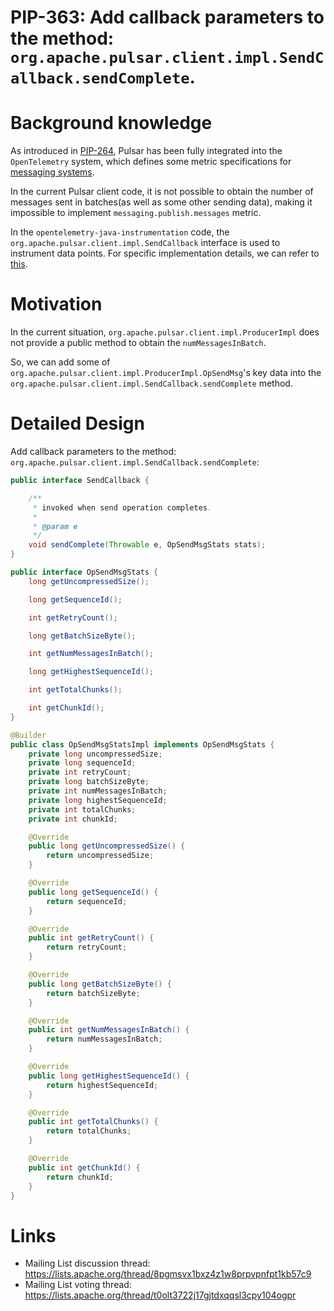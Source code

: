 # PIP-363: Add callback parameters to the method: `org.apache.pulsar.client.impl.SendCallback.sendComplete`.

# Background knowledge


As introduced in [PIP-264](https://github.com/apache/pulsar/blob/master/pip/pip-264.md), Pulsar has been fully integrated into the `OpenTelemetry` system, which defines some metric specifications for [messaging systems](https://opentelemetry.io/docs/specs/semconv/messaging/messaging-metrics/#metric-messagingpublishduration).

In the current Pulsar client code, it is not possible to obtain the number of messages sent in batches(as well as some other sending data), making it impossible to implement `messaging.publish.messages` metric.

In the `opentelemetry-java-instrumentation` code, the `org.apache.pulsar.client.impl.SendCallback` interface is used to instrument data points. For specific implementation details, we can refer to [this](https://github.com/open-telemetry/opentelemetry-java-instrumentation/blob/main/instrumentation/pulsar/pulsar-2.8/javaagent/src/main/java/io/opentelemetry/javaagent/instrumentation/pulsar/v2_8/ProducerImplInstrumentation.java#L89-L135).

# Motivation


In the current situation, `org.apache.pulsar.client.impl.ProducerImpl` does not provide a public method to obtain the `numMessagesInBatch`.

So, we can add some of `org.apache.pulsar.client.impl.ProducerImpl.OpSendMsg`'s key data into the `org.apache.pulsar.client.impl.SendCallback.sendComplete` method.

# Detailed Design

Add callback parameters to the method: `org.apache.pulsar.client.impl.SendCallback.sendComplete`:

```java
public interface SendCallback {

    /**
     * invoked when send operation completes.
     *
     * @param e
     */
    void sendComplete(Throwable e, OpSendMsgStats stats);
}

public interface OpSendMsgStats {
    long getUncompressedSize();

    long getSequenceId();

    int getRetryCount();

    long getBatchSizeByte();

    int getNumMessagesInBatch();

    long getHighestSequenceId();

    int getTotalChunks();

    int getChunkId();
}

@Builder
public class OpSendMsgStatsImpl implements OpSendMsgStats {
    private long uncompressedSize;
    private long sequenceId;
    private int retryCount;
    private long batchSizeByte;
    private int numMessagesInBatch;
    private long highestSequenceId;
    private int totalChunks;
    private int chunkId;

    @Override
    public long getUncompressedSize() {
        return uncompressedSize;
    }

    @Override
    public long getSequenceId() {
        return sequenceId;
    }

    @Override
    public int getRetryCount() {
        return retryCount;
    }

    @Override
    public long getBatchSizeByte() {
        return batchSizeByte;
    }

    @Override
    public int getNumMessagesInBatch() {
        return numMessagesInBatch;
    }

    @Override
    public long getHighestSequenceId() {
        return highestSequenceId;
    }

    @Override
    public int getTotalChunks() {
        return totalChunks;
    }

    @Override
    public int getChunkId() {
        return chunkId;
    }
}
```

# Links

<!--
Updated afterwards
-->
* Mailing List discussion thread: https://lists.apache.org/thread/8pgmsvx1bxz4z1w8prpvpnfpt1kb57c9
* Mailing List voting thread: https://lists.apache.org/thread/t0olt3722j17gjtdxqqsl3cpy104ogpr
